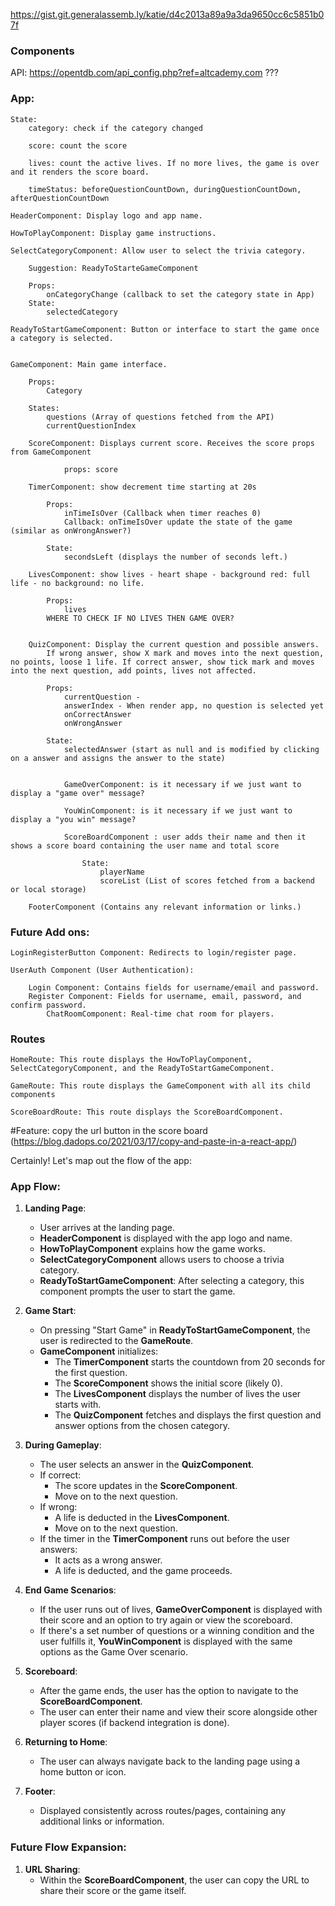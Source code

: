 https://gist.git.generalassemb.ly/katie/d4c2013a89a9a3da9650cc6c5851b07f

### Components

API: https://opentdb.com/api_config.php?ref=altcademy.com ???

### App:

    State:
        category: check if the category changed

        score: count the score

        lives: count the active lives. If no more lives, the game is over and it renders the score board.

        timeStatus: beforeQuestionCountDown, duringQuestionCountDown, afterQuestionCountDown

    HeaderComponent: Display logo and app name.

    HowToPlayComponent: Display game instructions.

    SelectCategoryComponent: Allow user to select the trivia category.

        Suggestion: ReadyToStarteGameComponent

        Props:
            onCategoryChange (callback to set the category state in App)
        State:
            selectedCategory

    ReadyToStartGameComponent: Button or interface to start the game once a category is selected.


    GameComponent: Main game interface.

        Props:
            Category

        States:
            questions (Array of questions fetched from the API)
            currentQuestionIndex

        ScoreComponent: Displays current score. Receives the score props from GameComponent

                props: score

        TimerComponent: show decrement time starting at 20s

            Props:
                inTimeIsOver (Callback when timer reaches 0)
                Callback: onTimeIsOver update the state of the game (similar as onWrongAnswer?)

            State:
                secondsLeft (displays the number of seconds left.)

        LivesComponent: show lives - heart shape - background red: full life - no background: no life.

            Props:
                lives
            WHERE TO CHECK IF NO LIVES THEN GAME OVER?


        QuizComponent: Display the current question and possible answers.
            If wrong answer, show X mark and moves into the next question, no points, loose 1 life. If correct answer, show tick mark and moves into the next question, add points, lives not affected.

            Props:
                currentQuestion -
                answerIndex - When render app, no question is selected yet
                onCorrectAnswer
                onWrongAnswer

            State:
                selectedAnswer (start as null and is modified by clicking on a answer and assigns the answer to the state)


                GameOverComponent: is it necessary if we just want to display a "game over" message?

                YouWinComponent: is it necessary if we just want to display a "you win" message?

                ScoreBoardComponent : user adds their name and then it shows a score board containing the user name and total score

                    State:
                        playerName
                        scoreList (List of scores fetched from a backend or local storage)

        FooterComponent (Contains any relevant information or links.)

### Future Add ons:

    LoginRegisterButton Component: Redirects to login/register page.

    UserAuth Component (User Authentication):

        Login Component: Contains fields for username/email and password.
        Register Component: Fields for username, email, password, and confirm password.
            ChatRoomComponent: Real-time chat room for players.

### Routes

    HomeRoute: This route displays the HowToPlayComponent, SelectCategoryComponent, and the ReadyToStartGameComponent.

    GameRoute: This route displays the GameComponent with all its child components

    ScoreBoardRoute: This route displays the ScoreBoardComponent.

#Feature:
copy the url button in the score board (https://blog.dadops.co/2021/03/17/copy-and-paste-in-a-react-app/)

Certainly! Let's map out the flow of the app:

### App Flow:

1. **Landing Page**:

   - User arrives at the landing page.
   - **HeaderComponent** is displayed with the app logo and name.
   - **HowToPlayComponent** explains how the game works.
   - **SelectCategoryComponent** allows users to choose a trivia category.
   - **ReadyToStartGameComponent**: After selecting a category, this component prompts the user to start the game.

2. **Game Start**:

   - On pressing "Start Game" in **ReadyToStartGameComponent**, the user is redirected to the **GameRoute**.
   - **GameComponent** initializes:
     - The **TimerComponent** starts the countdown from 20 seconds for the first question.
     - The **ScoreComponent** shows the initial score (likely 0).
     - The **LivesComponent** displays the number of lives the user starts with.
     - The **QuizComponent** fetches and displays the first question and answer options from the chosen category.

3. **During Gameplay**:

   - The user selects an answer in the **QuizComponent**.
   - If correct:
     - The score updates in the **ScoreComponent**.
     - Move on to the next question.
   - If wrong:
     - A life is deducted in the **LivesComponent**.
     - Move on to the next question.
   - If the timer in the **TimerComponent** runs out before the user answers:
     - It acts as a wrong answer.
     - A life is deducted, and the game proceeds.

4. **End Game Scenarios**:
   - If the user runs out of lives, **GameOverComponent** is displayed with their score and an option to try again or view the scoreboard.
   - If there's a set number of questions or a winning condition and the user fulfills it, **YouWinComponent** is displayed with the same options as the Game Over scenario.
5. **Scoreboard**:

   - After the game ends, the user has the option to navigate to the **ScoreBoardComponent**.
   - The user can enter their name and view their score alongside other player scores (if backend integration is done).

6. **Returning to Home**:

   - The user can always navigate back to the landing page using a home button or icon.

7. **Footer**:
   - Displayed consistently across routes/pages, containing any additional links or information.

### Future Flow Expansion:

1. **URL Sharing**:
   - Within the **ScoreBoardComponent**, the user can copy the URL to share their score or the game itself.
